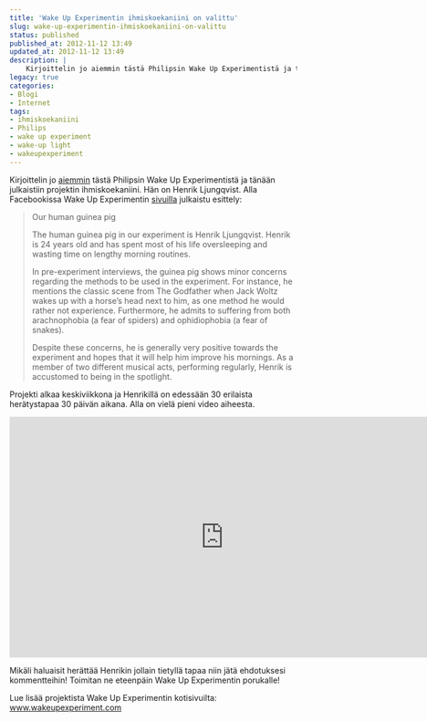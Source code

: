 ```yaml
---
title: 'Wake Up Experimentin ihmiskoekaniini on valittu'
slug: wake-up-experimentin-ihmiskoekaniini-on-valittu
status: published
published_at: 2012-11-12 13:49
updated_at: 2012-11-12 13:49
description: |
    Kirjoittelin jo aiemmin tästä Philipsin Wake Up Experimentistä ja tänään julkaistiin projektin ihmiskoekaniini. Hän on Henrik Ljungqvist. Alla Facebookissa Wake Up Experimentin sivuilla julkaistu esittely: Our human guinea pig The human guinea pig in our experiment is Henrik Ljungqvist. Henrik is 24 years old and has spent most of his life oversleeping and wasting time on… Jatka lukemista Wake Up Experimentin ihmiskoekaniini on valittu
legacy: true
categories:
- Blogi
- Internet
tags:
- ihmiskoekaniini
- Philips
- wake up experiment
- wake-up light
- wakeupexperiment
---
```


<p>Kirjoittelin jo <a title="Philips Wake Up Experiment" href="https://markokaartinen.net/philips-wake-up-experiment/">aiemmin</a> tästä Philipsin Wake Up Experimentistä ja tänään julkaistiin projektin ihmiskoekaniini. Hän on Henrik Ljungqvist. Alla Facebookissa Wake Up Experimentin <a href="https://www.facebook.com/Philips.WakeUpLight" target="_blank">sivuilla</a> julkaistu esittely:</p>
<blockquote><p>Our human guinea pig</p>
<p>The human guinea pig in our experiment is Henrik Ljungqvist. Henrik is 24 years old and has spent most of his life oversleeping and wasting time on lengthy morning routines.</p>
<p>In pre-experiment interviews, the guinea pig shows minor concerns regarding the methods to be used in the experiment. For instance, he mentions the classic scene from The Godfather when Jack Woltz wakes up with a horse&#8217;s head next to him, as one method he would rather not experience. Furthermore, he admits to suffering from both arachnophobia (a fear of spiders) and ophidiophobia (a fear of snakes).</p>
<p>Despite these concerns, he is generally very positive towards the experiment and hopes that it will help him improve his mornings. As a member of two different musical acts, performing regularly, Henrik is accustomed to being in the spotlight.</p></blockquote>
<p>Projekti alkaa keskiviikkona ja Henrikillä on edessään 30 erilaista herätystapaa 30 päivän aikana. Alla on vielä pieni video aiheesta.</p>
<p><iframe loading="lazy" title="Philips Wake Up Experiment trailer" width="750" height="422" src="https://www.youtube.com/embed/XBlXrk6QTF4?feature=oembed" frameborder="0" allow="accelerometer; autoplay; clipboard-write; encrypted-media; gyroscope; picture-in-picture" allowfullscreen></iframe></p>
<p>Mikäli haluaisit herättää Henrikin jollain tietyllä tapaa niin jätä ehdotuksesi kommentteihin! Toimitan ne eteenpäin Wake Up Experimentin porukalle!</p>
<p>Lue lisää projektista Wake Up Experimentin kotisivuilta: <a href="http://www.wakeupexperiment.com/" target="_blank">www.wakeupexperiment.com</a></p>